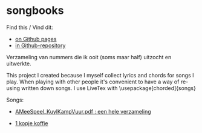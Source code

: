 # songbooks


Find this / Vind dit: 

+ [on Github pages](https://coentjo.github.io/songbooks)
+ [in Github-repository](https://github.com/coentjo/songbooks)

Verzameling van nummers die ik ooit (soms maar half) uitzocht en uitwerkte. 

This project I created because I myself collect lyrics and chords for songs I play. When playing with other people it's convenient to have a way of re-using written down songs. 
I use LiveTex with  \usepackage[chorded]{songs} 

Songs: 

+ [AMeeSpeel_KuylKampVuur.pdf : een hele verzameling](AMeeSpeel_KuylKampVuur.pdf)

+ [1 kopje koffie](1kopjekoffie.pdf)
